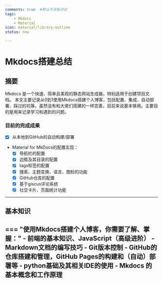 ```yaml
---
comments: true  #默认不开启评论
tags:
    - Mkdocs
    - Material
icon: material/library-outline
status: new

---
```

# Mkdocs搭建总结

## 摘要

Mkdocs 是一个快速、简单且美观的静态网站生成器，特别适用于创建项目文档。
本文主要记录从0到1使用Mkdocs搭建个人博客，包括配置、集成、自动部署、踩过的坑等。虽然没有和大佬们搭建的一样完善，目前来说基本够用。主要目的是用来记录学习和遇到的问题。

### 目前的完成成果

  - [x] 从本地到GitHub的自动构建/部署
  - Material for MkDocs的配置实现：
    - [x] 导航栏的配置
    - [x] 边框及其目录的配置
    - [x] tags标签的配置
    - [x] 搜索、主题变换、语言、图标的功能
    - [x] GitHub仓库的配置
    - [x] 基于giscus评论系统
    - [x] 社交卡片、页面统计功能
---
## 基本知识

=== "使用Mkdocs搭建个人博客，你需要了解、掌握："
    - 前端的基本知识、JavaScript（高级进阶）
    - Markdown文档的编写技巧
    - Git版本控制
    - GitHub的仓库搭建和管理，GitHub Pages的构建和（自动）部署等
    - python基础及其相关IDE的使用
    - Mkdocs 的基本概念和工作原理
---













